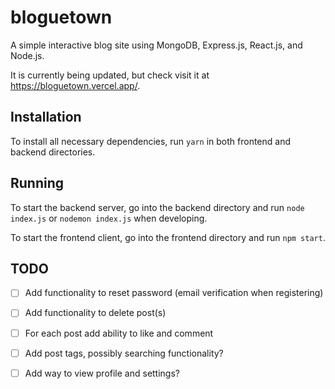 # bloguetown

A simple interactive blog site using MongoDB, Express.js, React.js, and Node.js.

It is currently being updated, but check visit it at https://bloguetown.vercel.app/.

## Installation

To install all necessary dependencies, run `yarn` in both frontend and backend directories.

## Running

To start the backend server, go into the backend directory and run `node index.js` or `nodemon index.js` when developing.

To start the frontend client, go into the frontend directory and run `npm start`.

## TODO

- [ ] Add functionality to reset password (email verification when registering)

- [ ] Add functionality to delete post(s)

- [ ] For each post add ability to like and comment

- [ ] Add post tags, possibly searching functionality?

- [ ] Add way to view profile and settings?
